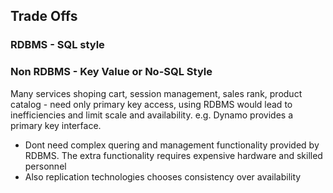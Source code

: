 ## Trade Offs

### RDBMS - SQL style


### Non RDBMS - Key Value or No-SQL Style
Many services shoping cart, session management, sales rank, product catalog - need only primary key access, using RDBMS would lead to
inefficiencies and limit scale and availability. e.g. Dynamo provides a primary key interface. 
* Dont need complex quering and management functionality provided by RDBMS. The extra functionality requires expensive hardware and skilled personnel
* Also replication technologies chooses consistency over availability

